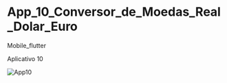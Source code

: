 <h1> App_10_Conversor_de_Moedas_Real_Dolar_Euro </h1>

Mobile_flutter

Aplicativo 10
<td>
  
![App10](https://user-images.githubusercontent.com/61985297/162429084-fa5df08e-67bd-4e1d-904b-ebdf51ce605c.png)
